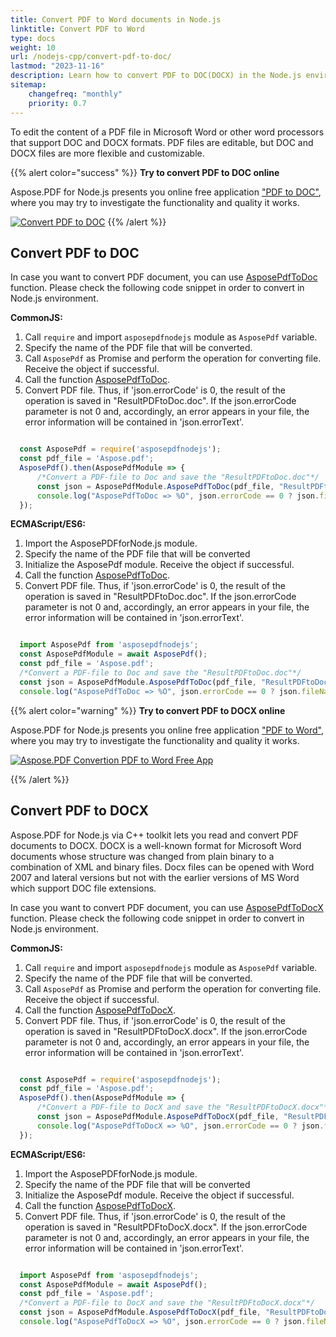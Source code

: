 ```yaml
---
title: Convert PDF to Word documents in Node.js
linktitle: Convert PDF to Word
type: docs
weight: 10
url: /nodejs-cpp/convert-pdf-to-doc/
lastmod: "2023-11-16"
description: Learn how to convert PDF to DOC(DOCX) in the Node.js environment.
sitemap:
    changefreq: "monthly"
    priority: 0.7
---
```


To edit the content of a PDF file in Microsoft Word or other word processors that support DOC and DOCX formats. PDF files are editable, but DOC and DOCX files are more flexible and customizable.

{{% alert color="success" %}}
**Try to convert PDF to DOC online**

Aspose.PDF for Node.js presents you online free application ["PDF to DOC"](https://products.aspose.app/pdf/conversion/pdf-to-doc), where you may try to investigate the functionality and quality it works.

[![Convert PDF to DOC](/pdf/nodejs-cpp/images/pdf_to_word.png)](https://products.aspose.app/pdf/conversion/pdf-to-doc)
{{% /alert %}}

## Convert PDF to DOC

In case you want to convert PDF document, you can use [AsposePdfToDoc](https://reference.aspose.com/pdf/nodejs-cpp/convert/asposepdftodoc/) function. 
Please check the following code snippet in order to convert in Node.js environment.

**CommonJS:**

1. Call `require` and import `asposepdfnodejs` module as `AsposePdf` variable.
1. Specify the name of the PDF file that will be converted.
1. Call `AsposePdf` as Promise and perform the operation for converting file. Receive the object if successful.
1. Call the function [AsposePdfToDoc](https://reference.aspose.com/pdf/nodejs-cpp/convert/asposepdftodoc/).
1. Convert PDF file. Thus, if 'json.errorCode' is 0, the result of the operation is saved in "ResultPDFtoDoc.doc". If the json.errorCode parameter is not 0 and, accordingly, an error appears in your file, the error information will be contained in 'json.errorText'.

```js

  const AsposePdf = require('asposepdfnodejs');
  const pdf_file = 'Aspose.pdf';
  AsposePdf().then(AsposePdfModule => {
      /*Convert a PDF-file to Doc and save the "ResultPDFtoDoc.doc"*/
      const json = AsposePdfModule.AsposePdfToDoc(pdf_file, "ResultPDFtoDoc.doc");
      console.log("AsposePdfToDoc => %O", json.errorCode == 0 ? json.fileNameResult : json.errorText);
  });
```

**ECMAScript/ES6:**

1. Import the AsposePDFforNode.js module.
1. Specify the name of the PDF file that will be converted
1. Initialize the AsposePdf module. Receive the object if successful.
1. Call the function [AsposePdfToDoc](https://reference.aspose.com/pdf/nodejs-cpp/convert/asposepdftodoc/).
1. Convert PDF file. Thus, if 'json.errorCode' is 0, the result of the operation is saved in "ResultPDFtoDoc.doc". If the json.errorCode parameter is not 0 and, accordingly, an error appears in your file, the error information will be contained in 'json.errorText'.

```js

  import AsposePdf from 'asposepdfnodejs';
  const AsposePdfModule = await AsposePdf();
  const pdf_file = 'Aspose.pdf';
  /*Convert a PDF-file to Doc and save the "ResultPDFtoDoc.doc"*/
  const json = AsposePdfModule.AsposePdfToDoc(pdf_file, "ResultPDFtoDoc.doc");
  console.log("AsposePdfToDoc => %O", json.errorCode == 0 ? json.fileNameResult : json.errorText);
```

{{% alert color="warning" %}}
**Try to convert PDF to DOCX online**

Aspose.PDF for Node.js presents you online free application ["PDF to Word"](https://products.aspose.app/pdf/conversion/pdf-to-docx), where you may try to investigate the functionality and quality it works.

[![Aspose.PDF Convertion PDF to Word Free App](/pdf/nodejs-cpp/images/pdf_to_word.png)](https://products.aspose.app/pdf/conversion/pdf-to-docx)

{{% /alert %}}

## Convert PDF to DOCX

Aspose.PDF for Node.js via C++ toolkit lets you read and convert PDF documents to DOCX. DOCX is a well-known format for Microsoft Word documents whose structure was changed from plain binary to a combination of XML and binary files. Docx files can be opened with Word 2007 and lateral versions but not with the earlier versions of MS Word which support DOC file extensions.

In case you want to convert PDF document, you can use [AsposePdfToDocX](https://reference.aspose.com/pdf/nodejs-cpp/convert/asposepdftodocx/) function. 
Please check the following code snippet in order to convert in Node.js environment.

**CommonJS:**

1. Call `require` and import `asposepdfnodejs` module as `AsposePdf` variable.
1. Specify the name of the PDF file that will be converted.
1. Call `AsposePdf` as Promise and perform the operation for converting file. Receive the object if successful.
1. Call the function [AsposePdfToDocX](https://reference.aspose.com/pdf/nodejs-cpp/convert/asposepdftodocx/).
1. Convert PDF file. Thus, if 'json.errorCode' is 0, the result of the operation is saved in "ResultPDFtoDocX.docx". If the json.errorCode parameter is not 0 and, accordingly, an error appears in your file, the error information will be contained in 'json.errorText'.

```js

  const AsposePdf = require('asposepdfnodejs');
  const pdf_file = 'Aspose.pdf';
  AsposePdf().then(AsposePdfModule => {
      /*Convert a PDF-file to DocX and save the "ResultPDFtoDocX.docx"*/
      const json = AsposePdfModule.AsposePdfToDocX(pdf_file, "ResultPDFtoDocX.docx");
      console.log("AsposePdfToDocX => %O", json.errorCode == 0 ? json.fileNameResult : json.errorText);
  });
```

**ECMAScript/ES6:**

1. Import the AsposePDFforNode.js module.
1. Specify the name of the PDF file that will be converted
1. Initialize the AsposePdf module. Receive the object if successful.
1. Call the function [AsposePdfToDocX](https://reference.aspose.com/pdf/nodejs-cpp/convert/asposepdftodocx/).
1. Convert PDF file. Thus, if 'json.errorCode' is 0, the result of the operation is saved in "ResultPDFtoDocX.docx". If the json.errorCode parameter is not 0 and, accordingly, an error appears in your file, the error information will be contained in 'json.errorText'.

```js

  import AsposePdf from 'asposepdfnodejs';
  const AsposePdfModule = await AsposePdf();
  const pdf_file = 'Aspose.pdf';
  /*Convert a PDF-file to DocX and save the "ResultPDFtoDocX.docx"*/
  const json = AsposePdfModule.AsposePdfToDocX(pdf_file, "ResultPDFtoDocX.docx");
  console.log("AsposePdfToDocX => %O", json.errorCode == 0 ? json.fileNameResult : json.errorText);
```


